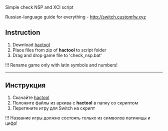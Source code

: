 Simple check NSP and XCI script

Russian-language guide for everything - http://switch.customfw.xyz

## Instruction

1. Download [hactool](https://github.com/SciresM/hactool/releases/latest)
1. Place files from zip of **hactool** to script folder
1. Drag and drop game file to 'check_nsp.bat'

!!! Rename game only with latin symbols and numbers!

____

## Инструкция

1. Скачайте [hactool](https://github.com/SciresM/hactool/releases/latest)
1. Положите файлы из архива с **hactool** в папку со скриптом
1. Перетяните игру для Switch на скрипт

!!! Название игры должно состоять только из символов латиницы и цифр!
